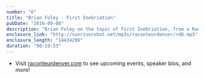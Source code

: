 ```yaml
---
number: "6"
title: "Brian Foley - First Inebriation"
pubDate: "2016-09-08"
description: "Brian Foley on the topic of First Inebriation, from a Raconteur event recorded at Carbon on July 12."
enclosure_link: "http://sunriserobot.net/mp3s/raconteurdenver/rd6.mp3"
enclosure_length: "14434296"
duration: "00:19:53"
---
```

- Visit [raconteurdenver.com](http://raconteurdenver.com) to see upcoming events, speaker bios, and more!